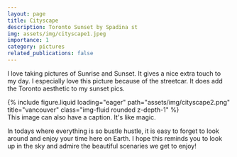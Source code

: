 ```yaml
---
layout: page
title: Cityscape
description: Toronto Sunset by Spadina st
img: assets/img/cityscape1.jpeg
importance: 1
category: pictures
related_publications: false
---
```


I love taking pictures of Sunrise and Sunset. It gives a nice extra touch to my day. 
I especially love this picture because of the streetcar. It does add the Toronto aesthetic to my sunset pics. 

<div class="row">
    <div class="col-sm mt-3 mt-md-0">
        {% include figure.liquid loading="eager" path="assets/img/cityscape2.png" title="vancouver" class="img-fluid rounded z-depth-1" %}
    </div>
</div>
<div class="caption">
    This image can also have a caption. It's like magic.
</div>


In todays where everything is so bustle hustle, it is easy to forget to look around and enjoy your time here on Earth. 
I hope this reminds you to look up in the sky and admire the beautiful scenaries we get to enjoy! 